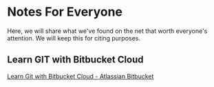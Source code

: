 # Notes For Everyone

Here, we will share what we've found on the net that worth everyone's attention. We will keep this for citing purposes.

## Learn GIT with Bitbucket Cloud
[Learn Git with Bitbucket Cloud - Atlassian Bitbucket](https://www.atlassian.com/git/tutorials/learn-git-with-bitbucket-cloud)

